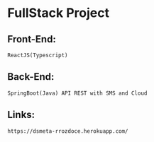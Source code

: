# FullStack Project

## Front-End:

``` ReactJS(Typescript) ```

## Back-End:

``` SpringBoot(Java) API REST with SMS and Cloud ```

## Links:

``` https://dsmeta-rrozdoce.herokuapp.com/ ```
